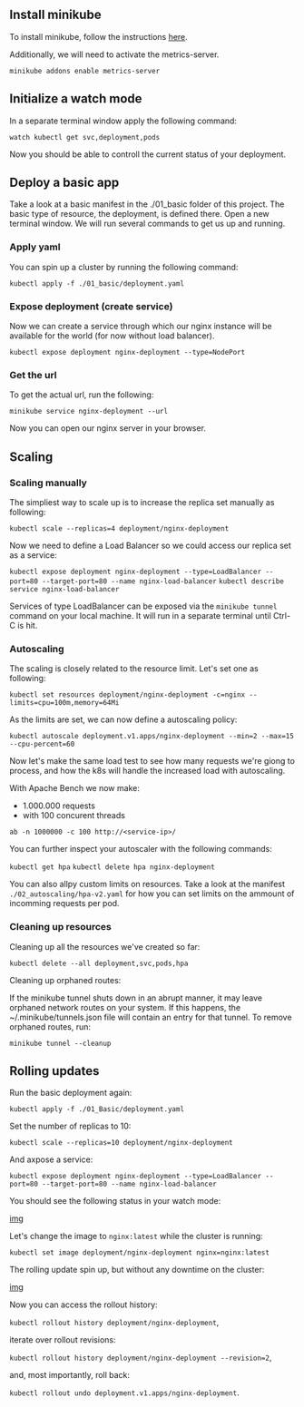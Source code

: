 ## Install minikube

To install minikube, follow the instructions [here](https://kubernetes.io/docs/tasks/tools/install-minikube/).

Additionally, we will need to activate the metrics-server.

`minikube addons enable metrics-server`

## Initialize a watch mode

In a separate terminal window apply the following command:

`watch kubectl get svc,deployment,pods`

Now you should be able to controll the current status of your deployment.

## Deploy a basic app

Take a look at a basic manifest in the ./01_basic folder of this project. The basic type of resource, the deployment, 
is defined there. Open a new terminal window. We will run several commands to get us up and running.  

### Apply yaml

You can spin up a cluster by running the following command:

`kubectl apply -f ./01_basic/deployment.yaml`

### Expose deployment (create service)

Now we can create a service through which our nginx instance will be available for the world 
(for now without load balancer).

`kubectl expose deployment nginx-deployment --type=NodePort`

### Get the url

To get the actual url, run the following:

`minikube service nginx-deployment --url`

Now you can open our nginx server in your browser.

## Scaling

### Scaling manually

The simpliest way to scale up is to increase the replica set manually as following:

`kubectl scale --replicas=4 deployment/nginx-deployment`

Now we need to define a Load Balancer so we could access our replica set as a service:

`kubectl expose deployment nginx-deployment --type=LoadBalancer --port=80 --target-port=80 --name nginx-load-balancer`
`kubectl describe service nginx-load-balancer`

Services of type LoadBalancer can be exposed via the `minikube tunnel` command on your local machine.
It will run in a separate terminal until Ctrl-C is hit.

### Autoscaling

The scaling is closely related to the resource limit. Let's set one as following:

`kubectl set resources deployment/nginx-deployment -c=nginx --limits=cpu=100m,memory=64Mi`

As the limits are set, we can now define a autoscaling policy:

`kubectl autoscale deployment.v1.apps/nginx-deployment --min=2 --max=15 --cpu-percent=60`

Now let's make the same load test to see how many requests we're giong to process, 
and how the k8s will handle the increased load with autoscaling.

With Apache Bench we now make:
* 1.000.000 requests
* with 100 concurent threads

`ab -n 1000000 -c 100 http://<service-ip>/`

You can further inspect your autoscaler with the following commands:

`kubectl get hpa`
`kubectl delete hpa nginx-deployment`

You can also allpy custom limits on resources. Take a look at the manifest `./02_autoscaling/hpa-v2.yaml` for how
you can set limits on the ammount of incomming requests per pod. 

### Cleaning up resources

Cleaning up all the resources we've created so far:

`kubectl delete --all deployment,svc,pods,hpa`

Cleaning up orphaned routes:

If the minikube tunnel shuts down in an abrupt manner, it may leave orphaned network 
routes on your system. If this happens, the ~/.minikube/tunnels.json file will 
contain an entry for that tunnel. To remove orphaned routes, run:

`minikube tunnel --cleanup`

## Rolling updates

Run the basic deployment again: 

`kubectl apply -f ./01_Basic/deployment.yaml`

Set the number of replicas to 10:

`kubectl scale --replicas=10 deployment/nginx-deployment`

And axpose a service:

`kubectl expose deployment nginx-deployment --type=LoadBalancer --port=80 --target-port=80 --name nginx-load-balancer`

You should see the following status in your watch mode:

[img](images/10_repl.png)

Let's change the image to `nginx:latest` while the cluster is running:

`kubectl set image deployment/nginx-deployment nginx=nginx:latest`

The rolling update spin up, but without any downtime on the cluster:

[img](images/rolling_update.png)

Now you can access the rollout history:

`kubectl rollout history deployment/nginx-deployment`,

iterate over rollout revisions:

`kubectl rollout history deployment/nginx-deployment --revision=2`,

and, most importantly, roll back:

`kubectl rollout undo deployment.v1.apps/nginx-deployment`.
